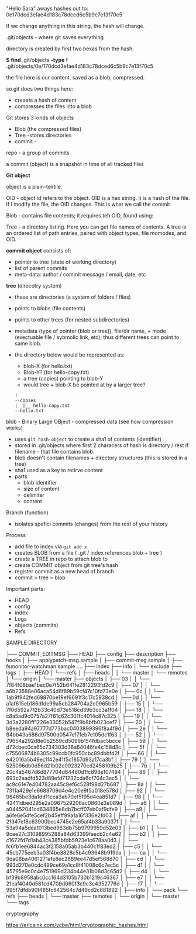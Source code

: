 "Hello Sara" aways hashes out to: 0e170dcd3efae4d183c78dced6c5b9c7e13f70c5

If we change anything in this string, the hash will change.

.git/objects - where git saves everything

directory is created by first two hexas from the hash: 

**$** **find** .git/objects **-type** f
.git/objects/0e/170dcd3efae4d183c78dced6c5b9c7e13f70c5

the file here is our content. saved as a blob, compressed.  

so git does two things here: 

- creaets a hash of content
- compresses the files into a blob

Git stores 3 kinds of objects

- Blob (the compressed files)
- Tree -stores directories
- commit - 



repo - a group of commits

a commit (object) is a snapshot in time of all tracked files



**Git object**

object is a plain-textile. 

OID - object id refers to the object.  OID is a hex string.  it is a hash of the file.  If I modify the file, the OID changes.  This is what we call the commit

Blob - contains file contents; it requires teh OID, found using: 

Tree - a directory listing.  Here you can get file names of contents.  A tree is an ordered list of path entries, paired with object types, file momodes, and OID.  

**commit object** consists of:

- pointer to tree (state of working directory)
- list of parent commits 
- meta-data: author / commit message / email, date, etc

**tree** (direcotry system)

  - these are directories (a system of folders / files)

  - points to blobs (file contents)

  - points to other trees (for nested subdirectories)

  - metadata (type of pointer (blob or tree)), file/dir name, + mode (exectuable file / sybmolic link, etc);  thus different trees can point to same blob.  

  - the directory below would be represented as: 

    - blob-X (for hello.txt) 
    - Blob-Y? (for hello-copy.txt)
    - a tree (copies) pointing to blob-Y 
    - would tree + blob-X be pointed at by a larger tree?

    ```
    |
    --copies 
    |  |__ hello-copy.txt
    --hello.txt
    ```

    

blob - Binary Large OBject - compressed data (see how compression works)
  - uses `git hash-object` to create a sha1 of contents (identifier)
  - stored in .git/objects where first 2 characers of hash is directory / rest if filename - that file contains blob.
  - blob doesn't contain filenames + directory structures (this is stored in a tree)
  - sha1 used as a key to retirve content 
  - parts
    - blob identifier
    - size of content 
    - delimiter
    - content





Branch (function)

- isolates spefici commits (changes) from the rest of your history



Process
- add file to index via `git add x`
- creates BLOB from a file ( .git / index references blob + tree )
- create a TREE in repo to attach blob to
- create COMMIT object from git tree's hash 
- register commit as a new head of branch 
- commit > tree > blob

Important parts: 

- HEAD
- config
- index
- Logs
- objects (commits)
- Refs

 SAMPLE DIRECTORY

├── COMMIT_EDITMSG
├── HEAD
├── config
├── description
├── hooks
│   ├── applypatch-msg.sample
│   ├── commit-msg.sample
│   ├── fsmonitor-watchman.sample
....
├── index
├── info
│   └── exclude
├── logs
│   ├── HEAD
│   └── refs
│       ├── heads
│       │   └── master
│       └── remotes
│           └── origin
│               └── master
├── objects
│   ├── 03
│   │   └── 7f84f08bae1bec0e7f52b641fe2812293fd2c9
│   ├── 07
│   │   └── a6b23588e06aca54d8f89b59cf47c10fd73e0e
│   ├── 0c
│   │   └── 1ab9f942fed69870be19ef6691f3c17c5938cd
│   ├── 0d
│   │   └── a1af615eb186dfde99a5cb284704a2c0965b59
│   ├── 15
│   │   └── 7f06592a712b33c40d73e518cd39b3cc3a1f04
│   ├── 18
│   │   └── c8a5ad9c0757a27f61c62c301fc4014c87c325
│   ├── 19
│   │   └── 3d3a2280ff1226e33052b547f9b8bfb023cef7
│   ├── 20
│   │   └── b8eeda94a97777d773bac0403899396f8a4f9d
│   ├── 2e
│   │   └── 84bb43a688d97500d0547e17feb7e105dc1f63
│   ├── 52
│   │   └── 79654a292d8e0b2559cd5099b154fdbac5bcce
│   ├── 59
│   │   └── d72cbec0ca65c734303d36a64046fe4c158d3c
│   ├── 5f
│   │   └── c75506874b6305c99ccb0fc950cbc89dbbfd2f
│   ├── 66
│   │   └── e42016a5b49ec1f42e41f5c1857d93a17ca3bf
│   ├── 79
│   │   └── 525096db0d56d21b02c0923270cd2458109b25
│   ├── 7b
│   │   └── 20c4a5467d6d877704d84460d1fc898e107494
│   ├── 86
│   │   ├── 693c2aadfd523d89efd71232cda6cf704c3ac5
│   │   └── ac9c61e7e404782aa45c9ef6c528f98d27b687
│   ├── 8a
│   │   └── 7311a429e1e6688709d4e4c20e9f5a018e578d
│   ├── 92
│   │   └── 98465be3da1dd11cea3ab70ef5f95d4ea851d7
│   ├── 98
│   │   └── 42411dbed295e2a0967529206ac0860e3e089d
│   ├── a6
│   │   └── a04452041cd634865e8db7bcff07eb0af9dfe9
│   ├── a9
│   │   └── a6fe6e5dfe5cef2b45eff99a1a16f336e2fd03
│   ├── af
│   │   ├── 21347ef8c63900bec4745e2e65af4b33a9037f
│   │   └── 53a94a5dea1013bed963db75b9799959d52e03
│   ├── b1
│   │   └── 9cee27c31098995288a84d63399faecb2c4e62
│   ├── b2
│   │   ├── c1672fd7d1ab43ce385bfdb5923e1c678aa0d3
│   │   └── fc6fb1ee6844ac3f2158a05ab3b440c1f83ed2
│   ├── c5
│   │   └── 45cb775eeb3a03f4be3828c5b4c93648b919da
│   ├── ca
│   │   └── 9da08ba4061271afe8ec2889ee47d5ef568d70
│   ├── cd
│   │   └── 993d270e0cdc499ce69a1cc8f41008c6c7ec5c
│   ├── d1
│   │   └── 45795e9c0c4e751969d234b44e31b08d3c65d2
│   ├── d4
│   │   └── bf39b8958abc0cc164d3105b730b1219c46367
│   ├── e7
│   │   └── 21eaf4040d581cd4709d060f3c9c3c4352776d
│   ├── f7
│   │   └── 995f7dfdb90f485fc642564c7d49cd2c881892
│   ├── info
│   └── pack
└── refs
    ├── heads
    │   └── master
    ├── remotes
    │   └── origin
    │       └── master
    └── tags





cryptography

https://ericsink.com/vcbe/html/cryptographic_hashes.html